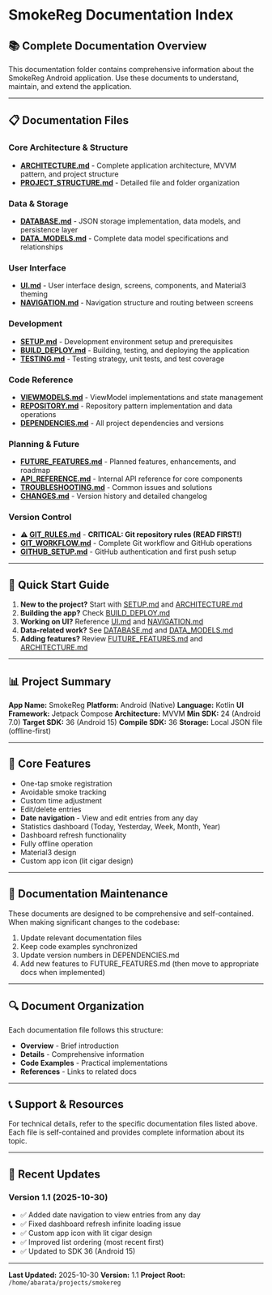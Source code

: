 # SmokeReg Documentation Index

## 📚 Complete Documentation Overview

This documentation folder contains comprehensive information about the SmokeReg Android application. Use these documents to understand, maintain, and extend the application.

---

## 📋 Documentation Files

### Core Architecture & Structure
- **[ARCHITECTURE.md](./ARCHITECTURE.md)** - Complete application architecture, MVVM pattern, and project structure
- **[PROJECT_STRUCTURE.md](./PROJECT_STRUCTURE.md)** - Detailed file and folder organization

### Data & Storage
- **[DATABASE.md](./DATABASE.md)** - JSON storage implementation, data models, and persistence layer
- **[DATA_MODELS.md](./DATA_MODELS.md)** - Complete data model specifications and relationships

### User Interface
- **[UI.md](./UI.md)** - User interface design, screens, components, and Material3 theming
- **[NAVIGATION.md](./NAVIGATION.md)** - Navigation structure and routing between screens

### Development
- **[SETUP.md](./SETUP.md)** - Development environment setup and prerequisites
- **[BUILD_DEPLOY.md](./BUILD_DEPLOY.md)** - Building, testing, and deploying the application
- **[TESTING.md](./TESTING.md)** - Testing strategy, unit tests, and test coverage

### Code Reference
- **[VIEWMODELS.md](./VIEWMODELS.md)** - ViewModel implementations and state management
- **[REPOSITORY.md](./REPOSITORY.md)** - Repository pattern implementation and data operations
- **[DEPENDENCIES.md](./DEPENDENCIES.md)** - All project dependencies and versions

### Planning & Future
- **[FUTURE_FEATURES.md](./FUTURE_FEATURES.md)** - Planned features, enhancements, and roadmap
- **[API_REFERENCE.md](./API_REFERENCE.md)** - Internal API reference for core components
- **[TROUBLESHOOTING.md](./TROUBLESHOOTING.md)** - Common issues and solutions
- **[CHANGES.md](./CHANGES.md)** - Version history and detailed changelog

### Version Control
- **⚠️ [GIT_RULES.md](../GIT_RULES.md)** - **CRITICAL: Git repository rules (READ FIRST!)**
- **[GIT_WORKFLOW.md](./GIT_WORKFLOW.md)** - Complete Git workflow and GitHub operations
- **[GITHUB_SETUP.md](../GITHUB_SETUP.md)** - GitHub authentication and first push setup

---

## 🚀 Quick Start Guide

1. **New to the project?** Start with [SETUP.md](./SETUP.md) and [ARCHITECTURE.md](./ARCHITECTURE.md)
2. **Building the app?** Check [BUILD_DEPLOY.md](./BUILD_DEPLOY.md)
3. **Working on UI?** Reference [UI.md](./UI.md) and [NAVIGATION.md](./NAVIGATION.md)
4. **Data-related work?** See [DATABASE.md](./DATABASE.md) and [DATA_MODELS.md](./DATA_MODELS.md)
5. **Adding features?** Review [FUTURE_FEATURES.md](./FUTURE_FEATURES.md) and [ARCHITECTURE.md](./ARCHITECTURE.md)

---

## 📊 Project Summary

**App Name:** SmokeReg
**Platform:** Android (Native)
**Language:** Kotlin
**UI Framework:** Jetpack Compose
**Architecture:** MVVM
**Min SDK:** 24 (Android 7.0)
**Target SDK:** 36 (Android 15)
**Compile SDK:** 36
**Storage:** Local JSON file (offline-first)

---

## 🎯 Core Features

- One-tap smoke registration
- Avoidable smoke tracking
- Custom time adjustment
- Edit/delete entries
- **Date navigation** - View and edit entries from any day
- Statistics dashboard (Today, Yesterday, Week, Month, Year)
- Dashboard refresh functionality
- Fully offline operation
- Material3 design
- Custom app icon (lit cigar design)

---

## 📝 Documentation Maintenance

These documents are designed to be comprehensive and self-contained. When making significant changes to the codebase:

1. Update relevant documentation files
2. Keep code examples synchronized
3. Update version numbers in DEPENDENCIES.md
4. Add new features to FUTURE_FEATURES.md (then move to appropriate docs when implemented)

---

## 🔍 Document Organization

Each documentation file follows this structure:
- **Overview** - Brief introduction
- **Details** - Comprehensive information
- **Code Examples** - Practical implementations
- **References** - Links to related docs

---

## 📞 Support & Resources

For technical details, refer to the specific documentation files listed above. Each file is self-contained and provides complete information about its topic.

---

## 📱 Recent Updates

### Version 1.1 (2025-10-30)
- ✅ Added date navigation to view entries from any day
- ✅ Fixed dashboard refresh infinite loading issue
- ✅ Custom app icon with lit cigar design
- ✅ Improved list ordering (most recent first)
- ✅ Updated to SDK 36 (Android 15)

---

**Last Updated:** 2025-10-30
**Version:** 1.1
**Project Root:** `/home/abarata/projects/smokereg`
